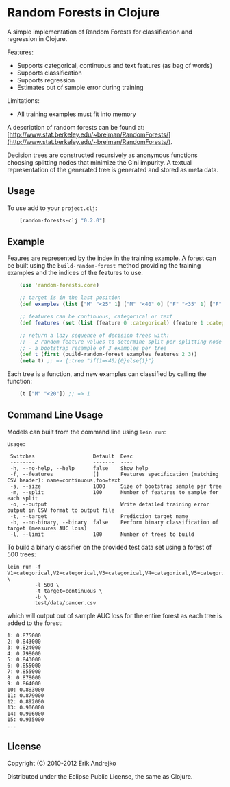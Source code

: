 # Random Forests in Clojure

A simple implementation of Random Forests for classification and regression in Clojure.

Features:
- Supports categorical, continuous and text features (as bag of words)
- Supports classification
- Supports regression
- Estimates out of sample error during training

Limitations:
- All training examples must fit into memory

A description of random forests can be found at: [http://www.stat.berkeley.edu/~breiman/RandomForests/](http://www.stat.berkeley.edu/~breiman/RandomForests/).

Decision trees are constructed recursively as anonymous functions choosing splitting nodes that minimize the Gini impurity.  A textual representation of the generated tree is generated and stored as meta data.

## Usage

To use add to your `project.clj`:

```clojure
    [random-forests-clj "0.2.0"]
```

## Example

Feaures are represented by the index in the training example.  A forest can be built using the `build-random-forest` method providing the training examples and the indices of the features to use.

```clojure
    (use 'random-forests.core)

    ;; target is in the last position
    (def examples (list ["M" "<25" 1] ["M" "<40" 0] ["F" "<35" 1] ["F" "<30" 1]))

    ;; features can be continuous, categorical or text
    (def features (set (list (feature 0 :categorical) (feature 1 :categorical))))

    ;; return a lazy sequence of decision trees with:
    ;; - 2 random feature values to determine split per splitting node
    ;; - a bootstrap resample of 3 examples per tree
    (def t (first (build-random-forest examples features 2 3))
    (meta t) ;; => {:tree "if(1=<40){0}else{1}"}
```

Each tree is a function, and new examples can classified by calling the function:

```clojure
    (t ["M" "<20"]) ;; => 1
```

## Command Line Usage

Models can built from the command line using `lein run`:

```
Usage:

 Switches                   Default  Desc
 --------                   -------  ----
 -h, --no-help, --help      false    Show help
 -f, --features             []       Features specification (matching CSV header): name=continuous,foo=text
 -s, --size                 1000     Size of bootstrap sample per tree
 -m, --split                100      Number of features to sample for each split
 -o, --output                        Write detailed training error output in CSV format to output file
 -t, --target                        Prediction target name
 -b, --no-binary, --binary  false    Perform binary classification of target (measures AUC loss)
 -l, --limit                100      Number of trees to build
 ```

To build a binary classifier on the provided test data set using a
forest of 500 trees:

```
lein run -f V1=categorical,V2=categorical,V3=categorical,V4=categorical,V5=categorical,V6=categorical,V7=categorical,V8=categorical,V9=categorical \
         -l 500 \
         -t target=continuous \
         -b \
         test/data/cancer.csv

```

which will output out of sample AUC loss for the entire forest as each tree is added to the forest:

```
1: 0.875000
2: 0.843000
3: 0.824000
4: 0.798000
5: 0.843000
6: 0.855000
7: 0.855000
8: 0.878000
9: 0.864000
10: 0.883000
11: 0.879000
12: 0.892000
13: 0.906000
14: 0.906000
15: 0.935000
...
```

## License

Copyright (C) 2010-2012 Erik Andrejko

Distributed under the Eclipse Public License, the same as Clojure.
